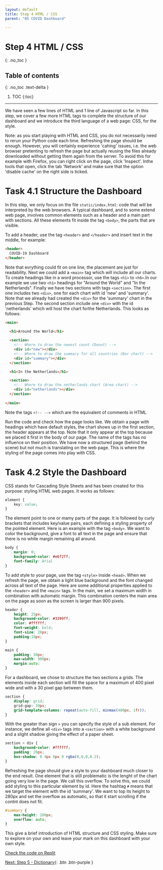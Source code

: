```yaml
---
layout: default
title: Step 4 HTML / CSS
parent: "05 COVID Dashboard"

---
```


# Step 4 HTML / CSS
{: .no_toc }

## Table of contents
{: .no_toc .text-delta }

1. TOC
{:toc}

---

We have seen a few lines of HTML and 1 line of Javascript so far. In this step, we cover a few more HTML tags to complete the structure of our dashboard and we introduce the third language of a web page: CSS, for the style.

Note: as you start playing with HTML and CSS, you do not necessarily need to rerun your Python code each time. Refreshing the page should be enough. However, you will certainly experience 'cahing' issues, i.e. the web browser pretenting to refresh the page but actually reusing the files already downloaded without getting them again from the server. To avoid this for example with Firefox, you can right click on the page, click 'Inspect'. Inthe tools that open, click the tab 'Network' and make sure that the option 'disable cache' on the right side is ticked.


# Task 4.1 Structure the Dashboard

In this step, we only focus on the file `static/index.html`: code that will be interpreted by the web browsers. A typical dashboard, and to some extend web page, involves common elements such as a header and a main part with sections. All these elements fit inside the tag `<body>`, the parts that are visible.

To add a header, use the tag `<header>` and `</header>` and insert text in the middle, for example:

```html
<header>
  COVID-19 Dashboard
</header>
```

Note that evrything could fit on one line, the placement are just for readability. Next we could add a `<main>` tag which will include all our charts. To create headings like in a word processor, use the tags `<h1>` to `<h6>`.In our example we use two `<h1>` headings for "Around the World" and "In the Netherlands". Finally we have two sections with tags `<section>`. The first one includes two `<div>`, one for each chart with id 'new' and 'summary'. Note that we already had created the `<div>` for the 'summary' chart in the previous Step. The second section include one `<div>` with the id 'netherlands' which will host the chart forthe Netherlands. This looks as follows:

```html
<main>

  <h1>Around the World</h1>
  
  <section>
    <!-- Where to draw the newest count (Donut) -->
    <div id="new"></div>
    <!-- Where to draw the summary for all countries (Bar chart) -->
    <div id="summary"></div>
  </section>

  <h1>In the Netherlands</h1>

  <section>
    <!-- Where to draw the netherlands chart (Area chart) -->
    <div id="netherlands"></div>
  </section>
    
</main>
```

Note the tags `<!-- -->` which are the equivalent of comments in HTML

Run the code and check how the page looks like. We obtain a page with headings which have default styles, the chart shows up in the first section, the header appears at the top. Note that it only appear at the top because we placed it first in the body of our page. The name of the tags has no influence on their position. We have now a structured page (behind the scene) but not much is translating on the web page. This is where the styling of the page comes into play with CSS.


# Task 4.2 Style the Dashboard

CSS stands for Cascading Style Sheets and has been created for this purpose: styling HTML web pages. It works as follows:

```css
element {
    key: value;
}
```

The element point to one or mamy parts of the page. It is followed by curly brackets that includes key/value pairs, each defining a styling property of the pointed element. Here is an example with the tag `<body>`. We want to color the background, give a font to all text in the page and ensure that there is no white margin remaining all around.

```css
body {
    margin: 0;
    background-color: #e6f2ff;
    font-family: Arial
}
```

To add style to your page, use the tag `<style>` inside `<head>`. When we refresh the page, we obtain a light blue background and the font changed across all text of the page. Here are some additional properties applied to the `<header>` and the `<main>` tags. In the main, we set a maximum width in combination with automatic margin. This combination centers the main area on the page as soon as the screen is larger than 900 pixels.

```css
header {
    height: 25px;
    background-color: #3399ff;
    color: #ffffff;
    font-weight: bold;
    font-size: 20px;
    padding:10px;
}

main {
    padding: 30px;
    max-width: 900px;
    margin:auto;
}
```

For a dashboard, we chose to structure the two sections a grids. The elements inside each section will fill the space for a maximum of 400 pixel wide and with a 30 pixel gap between them. 

```css
section {
    display: grid;
    grid-gap: 30px;
    grid-template-columns: repeat(auto-fill, minmax(400px, 1fr));
}
```

With the greater than sign `>` you can specify the style of a sub element. For instance, we define all `<div>` tags into a `<section>` with a white background and a slight shadow giving the effect of a paper sheet.

```css
section > div {
    background-color: #ffffff;
    padding: 20px;
    box-shadow: 0 4px 8px 0 rgba(0,0,0,0.2);
}
```

Refreshing the page should give a style to your dashboard much closer to the end result. One element that is still problematic is the lenght of the chart going very low in the page. We call this overflow. To solve this, we could add styling to this particular element by id. Here the hashtag `#` means that we target the element with the id 'summary'. We want to top its height to 280px and set the overflow as automatic, so that it start scrolling if the contnt does not fit.

```css
#summary {
    max-height: 280px;
    overflow: auto;
}
```

This give a brief introduction of HTML structure and CSS styling. Make sure to explore on your own and leave your mark on this dashboard with your own style.


[Check the code on Replit](https://repl.it/@IO1075/step4)

[Next: Step 5 - Dictionary]({{site.baseurl}}/assignments/05-covid-dashboard/step5){: .btn .btn-purple }